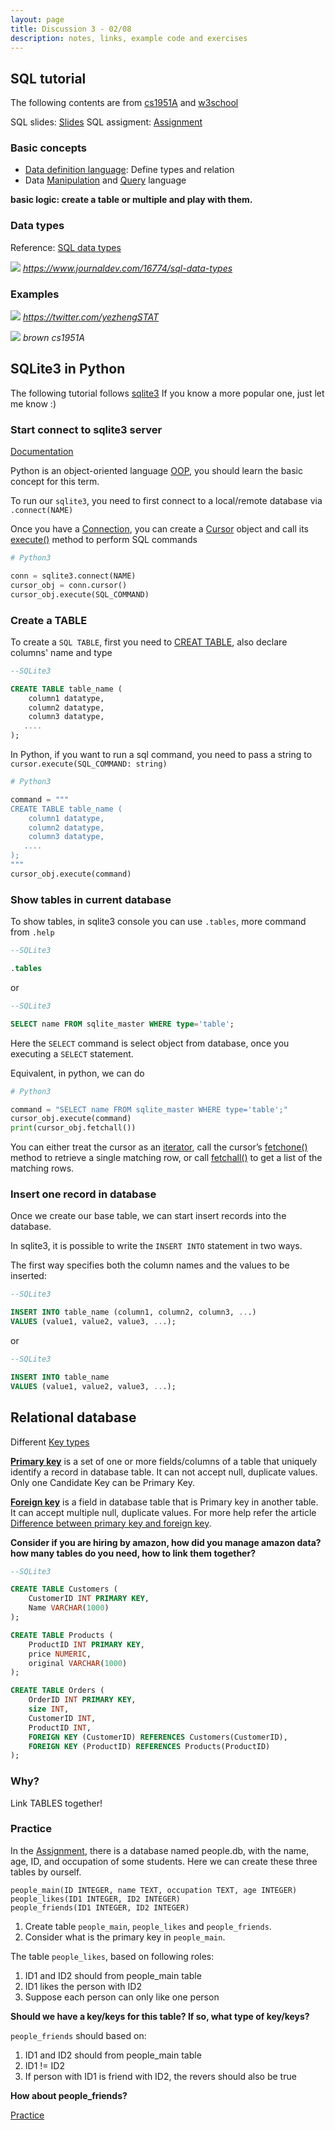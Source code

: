 ```yaml
---
layout: page
title: Discussion 3 - 02/08
description: notes, links, example code and exercises
---
```


## SQL tutorial

The following contents are from [cs1951A](https://cs.brown.edu/courses/csci1951-a/slides/) and [w3school](https://www.w3schools.com/sql/)

SQL slides: [Slides](https://cs.brown.edu/courses/csci1951-a/slides/files/2019-01-31-lecture2-sql1.pdf)
SQL assigment: [Assignment](https://cs.brown.edu/courses/csci1951-a/assignments/sql.html)

### Basic concepts

- [Data definition language](https://en.wikipedia.org/wiki/Data_definition_language): Define types and relation
- Data [Manipulation](https://en.wikipedia.org/wiki/Data_manipulation_language) and [Query](https://en.wikipedia.org/wiki/Query_language) language

**basic logic: create a table or multiple and play with them.**

### Data types

Reference: [SQL data types](https://www.journaldev.com/16774/sql-data-types)

![](../assets/notesFigs/sql-data-types.png)
*https://www.journaldev.com/16774/sql-data-types*

### Examples

![](../assets/notesFigs/twitter.png)
*https://twitter.com/yezhengSTAT*

![](../assets/notesFigs/sql-twitters.png)
*brown cs1951A*

## SQLite3 in Python

The following tutorial follows [sqlite3](https://docs.python.org/3/library/sqlite3.html) 
If you know a more popular one, just let me know :)

### Start connect to sqlite3 server

[Documentation](https://docs.python.org/3/library/sqlite3.html)

Python is an object-oriented language [OOP](https://en.wikipedia.org/wiki/Object-oriented_programming), you should learn the basic concept for this term.

To run our `sqlite3`, you need to first connect to a local/remote database via `.connect(NAME)`

Once you have a [Connection](https://docs.python.org/3/library/sqlite3.html#sqlite3.Connection), you can create a [Cursor](https://docs.python.org/3/library/sqlite3.html#sqlite3.Cursor) object and call its [execute()](https://docs.python.org/3/library/sqlite3.html#sqlite3.Cursor.execute) method to perform SQL commands

```Python
# Python3

conn = sqlite3.connect(NAME)
cursor_obj = conn.cursor()
cursor_obj.execute(SQL_COMMAND)
```

### Create a TABLE

To create a `SQL TABLE`, first you need to [CREAT TABLE](https://www.w3schools.com/sql/sql_create_table.asp), also declare columns' name and type

```sql
--SQLite3

CREATE TABLE table_name (
    column1 datatype,
    column2 datatype,
    column3 datatype,
   ....
);
```

In Python, if you want to run a sql command, you need to pass a string to `cursor.execute(SQL_COMMAND: string)`

```python
# Python3

command = """
CREATE TABLE table_name (
    column1 datatype,
    column2 datatype,
    column3 datatype,
   ....
);
"""
cursor_obj.execute(command)
```

### Show tables in current database

To show tables, in sqlite3 console you can use `.tables`, more command from `.help`

```sql
--SQLite3

.tables
```

or 

```sql
--SQLite3

SELECT name FROM sqlite_master WHERE type='table';
```

Here the `SELECT` command is select object from database, once you executing a `SELECT` statement. 

Equivalent, in python, we can do

```python
# Python3

command = "SELECT name FROM sqlite_master WHERE type='table';"
cursor_obj.execute(command)
print(cursor_obj.fetchall())
```

You can either treat the cursor as an [iterator](https://docs.python.org/3/glossary.html#term-iterator), call the cursor’s [fetchone()](https://docs.python.org/3/library/sqlite3.html#sqlite3.Cursor.fetchone) method to retrieve a single matching row, or call [fetchall()](https://docs.python.org/3/library/sqlite3.html#sqlite3.Cursor.fetchall) to get a list of the matching rows.

### Insert one record in database

Once we create our base table, we can start insert records into the database.

In sqlite3, it is possible to write the `INSERT INTO` statement in two ways.

The first way specifies both the column names and the values to be inserted:

```sql
--SQLite3

INSERT INTO table_name (column1, column2, column3, ...)
VALUES (value1, value2, value3, ...);
```

or 

```sql
--SQLite3

INSERT INTO table_name
VALUES (value1, value2, value3, ...);
```

## Relational database

Different [Key types](https://www.dotnettricks.com/learn/sqlserver/different-types-of-sql-keys)

[**Primary key**](https://www.w3schools.com/sql/sql_primarykey.asp) is a set of one or more fields/columns of a table that uniquely identify a record in database table. It can not accept null, duplicate values. Only one Candidate Key can be Primary Key.

[**Foreign key**](https://www.w3schools.com/sql/sql_foreignkey.asp) is a field in database table that is Primary key in another table. It can accept multiple null, duplicate values. For more help refer the article [Difference between primary key and foreign key](http://www.dotnettricks.com/learn/sqlserver/difference-between-primary-key-and-foreign-key).

**Consider if you are hiring by amazon, how did you manage amazon data? how many tables do you need, how to link them together?**

```sql
--SQLite3

CREATE TABLE Customers (
    CustomerID INT PRIMARY KEY,
    Name VARCHAR(1000)
);

CREATE TABLE Products (
    ProductID INT PRIMARY KEY,
    price NUMERIC,
    original VARCHAR(1000)
);

CREATE TABLE Orders (
    OrderID INT PRIMARY KEY,
    size INT,
    CustomerID INT, 
    ProductID INT, 
    FOREIGN KEY (CustomerID) REFERENCES Customers(CustomerID),
    FOREIGN KEY (ProductID) REFERENCES Products(ProductID)
);
```

### Why?

Link TABLES together!

### Practice

In the [Assignment](https://cs.brown.edu/courses/csci1951-a/assignments/sql.html), there is a database named people.db, with the name, age, ID, and occupation of some students. Here we can create these three tables by ourself.

```
people_main(ID INTEGER, name TEXT, occupation TEXT, age INTEGER)
people_likes(ID1 INTEGER, ID2 INTEGER)
people_friends(ID1 INTEGER, ID2 INTEGER)
```

1. Create table `people_main`, `people_likes` and `people_friends`.
2. Consider what is the primary key in `people_main`.


The table `people_likes`, based on following roles:

1. ID1 and ID2 should from people_main table
2. ID1 likes the person with ID2
3. Suppose each person can only like one person

**Should we have a key/keys for this table? If so, what type of key/keys?**

`people_friends` should based on:

1. ID1 and ID2 should from people_main table
2. ID1 != ID2
3. If person with ID1 is friend with ID2, the revers should also be true

**How about people_friends?**

[Practice](../assets/python/sql.zip)
